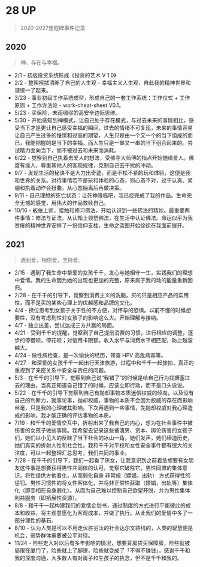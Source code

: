 # 28 UP
> 2020-2027里程碑事件记录

## 2020
> 禅、存在与幸福。
- 2/1 - 初版投资系统形成《投资的艺术 V 1.0》
- 2/2 - 整理擦拭清晰了自己的人生观 - 幸福主义人生观，自此我的精神世界和谐统一了起来。
- 3/23 - 事业初级工作系统成型，形成自己的一套工作系统：工作仪式 + 工作原则 + 工作方法论 - work-cheat-sheet V0.1。
- 5/23 - 买保险，未雨绸缪的高安全边际思维。
- 5/30 - 开始感知到禅模式，让自己处于存在模式，与过去未来的事情相比，感受当下才是更让自己感受幸福的瞬间，过去的情绪不可复现，未来的事情容易让自己产生过多的憧憬和过高的期望，人生只是由一个又一个的当下组成的而已，我能把握的是当下的幸福，而人生只是一串又一串的当下组合起来的。尝试精力面向当下，而不被过去和未来而消耗。
- 6/22 - 觉察到自己执着去爱人的想法，受佛寺大师傅的指点开始随缘爱人。佛度有缘人，尊重其他人的客观规律，克制自己去干扰的冲动。
- 9/7 - 发现生活的秘诀不是大力出奇迹，而是不松不紧的玩和体验，这便是我和世界的关系。对待事情若不是玩和体验的心态，则心态不对，过于认真、紧绷和执着动作会扭曲，从心态抽离后再做决策。
- 9/11 - 自己理想的死亡状态：让死神降临吧，我已经完成了我的作品。生命完全无憾的感觉，用伟大的作品救赎自己。
- 10/16 - 皈依上师，接触和修习佛法，开始认识到一些佛法的精妙。最重要两件事情：修法与证法。从认知上领悟佛法，在生活中认证佛法。命运似乎为我贫瘠的精神世界安排了一份信仰支柱，生命之蓝图开始徐徐在我面前展开。

## 2021
> 遇到爱，相信爱，坚持爱。
- 2/15 - 遇到了我生命中挚爱的女孩千千，发心与她相守一生，实践我们的理想中爱情。我的生命因为她的出现也更加的完整，原来属于我的动的能量重新回归。
- 2/28 - 在千千的引导下，觉察到消费主义的洗脑，买的只是相应产品的实用性，而不是买的某些心理上的优越感和品牌的文化。
- 4/4 - 换位思考到女孩子关于性的不方便，对怀孕的恐惧。以前不懂的时候想要性，没有考虑到性对女孩子的影响这么大。开始理解与接纳。
- 4/7 - 独立出差，尝试达成三方共赢的局面。
- 4/21 - 受到千千的提醒，觉察到了自己提前消费的习惯，进行相应的调整，逐步的停借呗，停花呗；对信用卡限额。收入水平与消费水平相匹配，防止越滚越大。
- 4/24 - 做性病检查，是一次愉快的经历，筛查 HPV 高危病毒等。
- 4/27 - 和深爱的女孩千千一起出行天津旅游，过程中和千千一起旅拍，真正的重视到了亲密关系中安全与责任的问题。
- 5/3 - 在千千的引导下，觉察到自己说“我错了”的时候是给自己行为找搪塞过去的理由，当真正知道自己错了的时候，应该立即行动，而不是口头说说。
- 5/22 - 在千千的引导下觉察到自己有抛却事物本质迷信权威的倾向，以及没有自己的判断力，就事论事，抛却权威，事物的本质不会因为权威的存在而影响丝毫，只是我的心理被其影响。下次再遇到一些事情，先抛却权威对我心理造成的影响，我才能正确的评估事物的本质。
- 7/19 - 和千千的爱情交互中，折射出来了我自己的内心，想为在社会事件中被伤害的女孩子做些事情。我希望去记录这些被渣男、资本、舆论伤害的女孩子们，她们以小见大的反映了当下社会的冰山一角，她们发声，她们缔造历史，她们真实的折射人性和社会性。我和千千对平权和女性安全事件都有很大的关注度，可以一起整理汇总思考，我们共同的事业。
- 7/28 - 在千千的引导下，我们一起看了厌女，让我意识到之前着急想要有女朋友这件事是想要获得男性共同体的认可。觉察它破除它。男性同盟的集体意识，将性提供方他者化，从而弱化自身 非常规（嫖娼，出轨） 方式获得性的惩罚。男性习惯性的将女性客体化，并将非正常性获取（嫖娼，出轨等）集体化（即变相在自身弱化）。从而为自己难以控制自己欲望开脱，并为男性集体利益服务（即拓展性资源）。
- 8/8 - 和千千一起构建我们的爱情企划书，通过制度的方式进行平衡彼此的成本和收益，将主观意愿化为客观成本，并做了执行。从此我们的爱情中多了一部分理性的基石。
- 8/10 - 认为人类是可以不用走优胜劣汰的社会达尔文路线的，人类的智慧便是机会，弱势群体需要被公平对待。
- 11/24 - 险些走入对以后有多年影响的情况，想要背房贷买保障房，险些就被局限在厦门了，险些就上了脚镣，险些就变成了「不得不赚钱」，感谢千千和我的深度沟通，大多数人有对房子和生孩子的执念，但不是千千和我的。